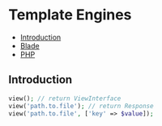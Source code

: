 # Template Engines

- [Introduction](#introduction)
- [Blade](./template-engines/blade.md)
- [PHP](./template-engines/php.md)

## Introduction
```php
view(); // return ViewInterface
view('path.to.file'); // return Response
view('path.to.file', ['key' => $value]);
```
